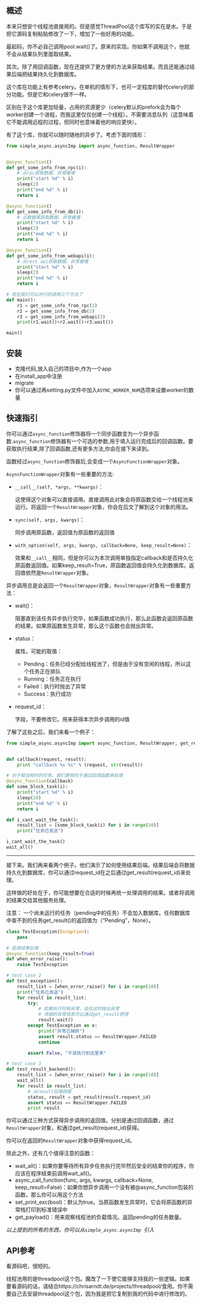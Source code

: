 ## 概述

本来只想安个线程池直接用的。但是感觉ThreadPool这个库写的实在是水。于是把它源码复制粘贴修改了一下，增加了一些好用的功能。

最起码，你不必自己调用pool.wait()了。原来的实现。你如果不调用这个，他就不会从结果队列里面取结果。

其次。除了用回调函数，现在还提供了更方便的方法来获取结果。而且还能通过结果后端把结果持久化到数据库。

这个库在功能上有参考celery。在单机的情形下，也可一定程度的替代celery的部分功能。但是它和celery很不一样。

区别在于这个库更加轻量，占用的资源更少（celery默认的prefork会为每个worker创建一个进程，而我这里仅仅创建一个线程）。不需要消息队列（这意味着它不能调用远程的过程，但同时也意味着他的响应更快）。

有了这个库，你就可以随时随地的异步了。考虑下面的情形：

```python
from simple_async.asyncImp import async_function, ResultWrapper


@async_function()
def get_some_info_from_rpc(i):
    # 从rpc获取数据，非常缓慢
    print("start %d" % i)
    sleep(2)
    print("end %d" % i)
    return i

@async_function()
def get_some_info_from_db(i):
    # 从数据库获取数据，非常缓慢
    print("start %d" % i)
    sleep(2)
    print("end %d" % i)
    return i

@async_function()
def get_some_info_from_webapi(i):
    # 从rest api获取数据，非常缓慢
    print("start %d" % i)
    sleep(2)
    print("end %d" % i)
    return i

# 现在我们可以并行的调用三个方法了
def main():
    r1 = get_some_info_from_rpc(1)
    r2 = get_some_info_from_db(2)
    r3 = get_some_info_from_webapi(3)
    print(r1.wait()+r2.wait()+r3.wait())

main()
```



## 安装

- 克隆代码,放入自己的项目中,作为一个app
- 在install_app中注册
- migrate
- 你可以通过再setting.py文件中加入`ASYNC_WORKER_NUM`选项来设置worker的数量

## 快速指引

你可以通过`async_function`修饰器将一个同步函数变为一个异步函数.`async_function`修饰器有一个可选的参数,用于填入运行完成后的回调函数。要获取执行结果,除了回调函数,还有更多方法,你会在接下来读到。

函数经过`async_function`修饰器后,会变成一个`AsyncFunctionWrapper`对象。

`AsyncFunctionWrapper`对象有一些重要的方法:

- `__call__(self, *args, **kwargs)`：

  这使得这个对象可以直接调用。直接调用此对象会将原函数交给一个线程池来运行。将返回一个`ResultWrapper`对象，你会在后文了解到这个对象的用法。

- `sync(self, args, kwargs)`：

  同步调用原函数，返回值为原函数的返回值

- `with_option(self, args, kwargs, callback=None, keep_result=None)`：

  效果和`__call__`相同，但是你可以为本次调用单独指定callback和是否持久化原函数返回值。如果keep_result=True，原函数返回值会持久化到数据库。返回值依然是`ResultWrapper`对象。

异步调用总是会返回一个`ResultWrapper`对象，`ResultWrapper`对象有一些重要方法：

- wait()：

  阻塞直到该任务异步执行完毕，如果函数成功执行，那么此函数会返回原函数的结果。如果原函数发生异常，那么这个函数也会抛出异常。

- status：

  属性。可能的取值：

  - Pending：任务已经分配给线程池了，但是由于没有空闲的线程，所以这个任务正在排队
  - Running：任务正在执行
  - Failed：执行时抛出了异常
  - Success：执行成功

- request_id：

  字段，不要修改它。用来获得本次异步调用的id值

了解了这些之后，我们来看一个例子：

```python
from simple_async.asyncImp import async_function, ResultWrapper, get_result, wait_all


def callback(request, result):
    print "callback %s %s" % (request, str(result))

# 对于相当耗时的任务。我们更倾向于通过回调函数来处理
@async_function(callback)
def some_block_task(i):
    print("start %d" % i)
    sleep(20)
    print("end %d" % i)
    return i

def i_cant_wait_the_task():
    result_list = [some_block_task(i) for i in range(10)]
    print("任务已发送")

i_cant_wait_the_task()
wait_all()
```

----------

接下来。我们再来看两个例子。他们演示了如何使用结果后端。结果后端会将数据持久化到数据库，你可以通过request_id在之后通过get_result(request_id)来处理。

这样做的好处在于，你可能想要在合适的时候再统一处理调用的结果。或者将调用的结果交给其他服务处理。

注意： 一个尚未运行的任务（pending中的任务）不会加入数据库。任何数据库中查不到的任务get_result()的返回值为（“Pending”，None）。

```python
class TestException(Exception):
    pass

# 启用结果后端
@async_function(keep_result=True)
def when_error_raise():
    raise TestException

# test case 2
def test_exception():
    result_list = [when_error_raise() for i in range(10)]
    print("任务已发送")
    for result in result_list:
        try:
            # 如果执行时有异常，会在这时抛出异常
            # 详细的异常信息可以通过get_result获得
            result.wait()
        except TestException as e:
            print("异常已捕获")
            assert result.status == ResultWrapper.FAILED
            continue

        assert False, "不该执行到这里来"

# test case 3
def test_result_backend():
    result_list = [when_error_raise() for i in range(10)]
    wait_all()
    for result in result_list:
        # 从result后端获取
        status, result = get_result(result.request_id)
        assert status == ResultWrapper.FAILED
        print result

```



你可以通过三种方式获得异步调用的返回值。分别是通过回调函数，通过`ResultWrapper`对象，和通过get_result(request_id)获得。

你可以在返回的`ResultWrapper`对象中获得request_id。

除此之外，还有几个值得注意的函数：

- wait_all()：如果你要等待所有异步任务执行完毕然后安全的结束你的程序，你应该在程序结束前调用wait_all()。
- async_call_function(func, args, kwargs, callback=None, keep_result=False)：如果你想异步调用一个没有被@async_function包装的函数，那么你可以用这个方法
- set_print_exc(bool)：默认为true。当原函数发生异常时，它会将原函数的异常栈打印到标准错误中
- get_payload()：用来观察线程池的负载情况。返回pending的任务数量。



*以上提到的所有的东西，你可以从`simple_async.asyncImp `引入*

## API参考

看源码吧，很短的。

线程池用的是threadpool这个包。魔改了一下使它能够支持我的一些逻辑。如果要看源码的话，请结合https://chrisarndt.de/projects/threadpool/食用。你不需要自己去安装threadpool这个包，因为我是把它复制到我的代码中进行修改的。

